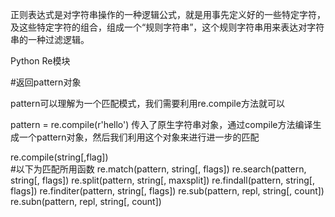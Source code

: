 正则表达式是对字符串操作的一种逻辑公式，就是用事先定义好的一些特定字符，及这些特定字符的组合，组成一个“规则字符串”，这个规则字符串用来表达对字符串的一种过滤逻辑。

Python Re模块

#返回pattern对象

pattern可以理解为一个匹配模式，我们需要利用re.compile方法就可以
    
pattern = re.compile(r'hello')
传入了原生字符串对象，通过compile方法编译生成一个pattern对象，然后我们利用这个对象来进行进一步的匹配

re.compile(string[,flag])  
#以下为匹配所用函数
re.match(pattern, string[, flags])
re.search(pattern, string[, flags])
re.split(pattern, string[, maxsplit])
re.findall(pattern, string[, flags])
re.finditer(pattern, string[, flags])
re.sub(pattern, repl, string[, count])
re.subn(pattern, repl, string[, count])